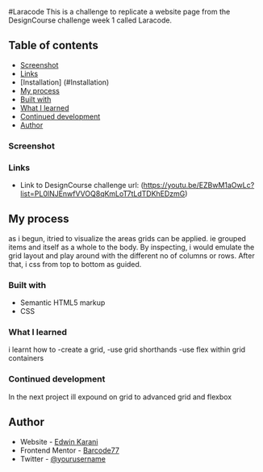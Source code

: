 #Laracode
This is a challenge to replicate a website page from the DesignCourse challenge week 1 called Laracode.

## Table of contents
  - [Screenshot](#screenshot)
  - [Links](#links)
  - [Installation] (#Installation)
  - [My process](#my-process)
  - [Built with](#built-with)
  - [What I learned](#what-i-learned)
  - [Continued development](#continued-development)
- [Author](#author)


### Screenshot

[](./resources/images/laracode.png)
[](.//resources/images/grid.png)


### Links

- Link to DesignCourse challenge url: (https://youtu.be/EZBwM1aOwLc?list=PL0lNJEnwfVVOQ8qKmLoT7tLdTDKhEDzmG)


## My process
as i begun, itried to visualize the areas grids can be applied. ie grouped items and itself as a whole to the body. By inspecting, i would emulate the grid layout and play around with the different no of columns or rows. After that, i css from top to bottom as guided.

### Built with

- Semantic HTML5 markup
- CSS 


### What I learned

i learnt how to -create a grid, 
                -use grid shorthands
                -use flex within grid containers



### Continued development

In the next project ill expound on grid to advanced grid and flexbox

## Author

- Website - [Edwin Karani](https://barcode77.github.io/mywebsite/)
- Frontend Mentor - [Barcode77](https://www.frontendmentor.io/profile/yourusername)
- Twitter - [@yourusername](https://www.frontendmentor.io/profile/Barcode77)


